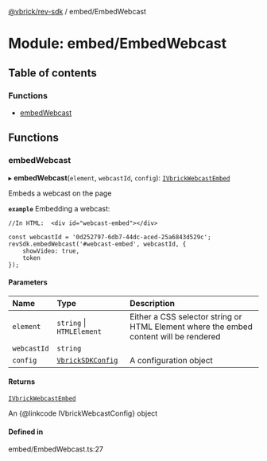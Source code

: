 [@vbrick/rev-sdk](../README.md) / embed/EmbedWebcast

# Module: embed/EmbedWebcast

## Table of contents

### Functions

- [embedWebcast](embed_EmbedWebcast.md#embedwebcast)

## Functions

### embedWebcast

▸ **embedWebcast**(`element`, `webcastId`, `config`): [`IVbrickWebcastEmbed`](../interfaces/embed_IVbrickApi.IVbrickWebcastEmbed.md)

Embeds a webcast on the page

**`example`**
Embedding a webcast:
```
//In HTML:  <div id="webcast-embed"></div>

const webcastId = '0d252797-6db7-44dc-aced-25a6843d529c';
revSdk.embedWebcast('#webcast-embed', webcastId, {
    showVideo: true,
    token
});
```

#### Parameters

| Name | Type | Description |
| :------ | :------ | :------ |
| `element` | `string` \| `HTMLElement` | Either a CSS selector string or HTML Element where the embed content will be rendered |
| `webcastId` | `string` |  |
| `config` | [`VbrickSDKConfig`](../interfaces/VbrickSDK.VbrickSDKConfig.md) | A configuration object |

#### Returns

[`IVbrickWebcastEmbed`](../interfaces/embed_IVbrickApi.IVbrickWebcastEmbed.md)

An {@linkcode IVbrickWebcastConfig} object

#### Defined in

embed/EmbedWebcast.ts:27

